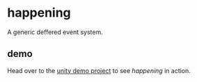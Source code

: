 # happening

A generic deffered event system.

## demo

Head over to the [unity demo project](https://github.com/BlurryRoots/happening-unity-demo) to see *happening* in action.